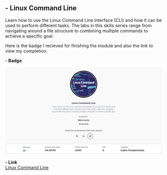 **- Linux Command Line**
--- 

Learn how to use the Linux Command Line Interface (CLI) and how it can be used to perform different tasks. The labs in this skills series range from navigating around a file structure to combining multiple commands to achieve a specific goal.


Here is the badge I recieved for finishing the module and also the link to view my completion.

**- Badge**

![Linux Command Line](Images/Linux_Command_Line.jpg)  


**- Link**  
[Linux Command Line](https://api.immersivelabs.online/share/achievements/6f3284cae293ec9313afc3affa2f8ab8)

